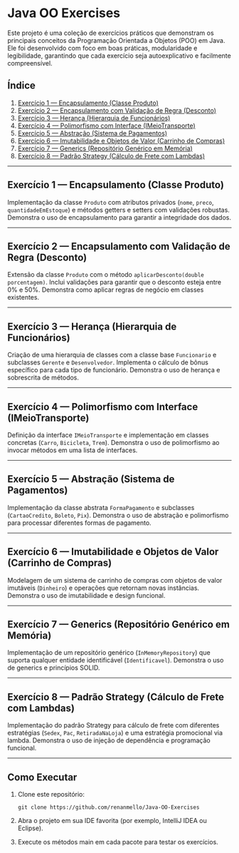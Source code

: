 # Java OO Exercises

Este projeto é uma coleção de exercícios práticos que demonstram os principais conceitos da Programação Orientada a Objetos (POO) em Java. Ele foi desenvolvido com foco em boas práticas, modularidade e legibilidade, garantindo que cada exercício seja autoexplicativo e facilmente compreensível.

## Índice

1. [Exercício 1 — Encapsulamento (Classe Produto)](#exercício-1--encapsulamento-classe-produto)
2. [Exercício 2 — Encapsulamento com Validação de Regra (Desconto)](#exercício-2--encapsulamento-com-validação-de-regra-desconto)
3. [Exercício 3 — Herança (Hierarquia de Funcionários)](#exercício-3--herança-hierarquia-de-funcionários)
4. [Exercício 4 — Polimorfismo com Interface (IMeioTransporte)](#exercício-4--polimorfismo-com-interface-imeiotransporte)
5. [Exercício 5 — Abstração (Sistema de Pagamentos)](#exercício-5--abstração-sistema-de-pagamentos)
6. [Exercício 6 — Imutabilidade e Objetos de Valor (Carrinho de Compras)](#exercício-6--imutabilidade-e-objetos-de-valor-carrinho-de-compras)
7. [Exercício 7 — Generics (Repositório Genérico em Memória)](#exercício-7--generics-repositório-genérico-em-memória)
8. [Exercício 8 — Padrão Strategy (Cálculo de Frete com Lambdas)](#exercício-8--padrão-strategy-cálculo-de-frete-com-lambdas)

---

## Exercício 1 — Encapsulamento (Classe Produto)

Implementação da classe `Produto` com atributos privados (`nome`, `preco`, `quantidadeEmEstoque`) e métodos getters e setters com validações robustas. Demonstra o uso de encapsulamento para garantir a integridade dos dados.

---

## Exercício 2 — Encapsulamento com Validação de Regra (Desconto)

Extensão da classe `Produto` com o método `aplicarDesconto(double porcentagem)`. Inclui validações para garantir que o desconto esteja entre 0% e 50%. Demonstra como aplicar regras de negócio em classes existentes.

---

## Exercício 3 — Herança (Hierarquia de Funcionários)

Criação de uma hierarquia de classes com a classe base `Funcionario` e subclasses `Gerente` e `Desenvolvedor`. Implementa o cálculo de bônus específico para cada tipo de funcionário. Demonstra o uso de herança e sobrescrita de métodos.

---

## Exercício 4 — Polimorfismo com Interface (IMeioTransporte)

Definição da interface `IMeioTransporte` e implementação em classes concretas (`Carro`, `Bicicleta`, `Trem`). Demonstra o uso de polimorfismo ao invocar métodos em uma lista de interfaces.

---

## Exercício 5 — Abstração (Sistema de Pagamentos)

Implementação da classe abstrata `FormaPagamento` e subclasses (`CartaoCredito`, `Boleto`, `Pix`). Demonstra o uso de abstração e polimorfismo para processar diferentes formas de pagamento.

---

## Exercício 6 — Imutabilidade e Objetos de Valor (Carrinho de Compras)

Modelagem de um sistema de carrinho de compras com objetos de valor imutáveis (`Dinheiro`) e operações que retornam novas instâncias. Demonstra o uso de imutabilidade e design funcional.

---

## Exercício 7 — Generics (Repositório Genérico em Memória)

Implementação de um repositório genérico (`InMemoryRepository`) que suporta qualquer entidade identificável (`Identificavel`). Demonstra o uso de generics e princípios SOLID.

---

## Exercício 8 — Padrão Strategy (Cálculo de Frete com Lambdas)

Implementação do padrão Strategy para cálculo de frete com diferentes estratégias (`Sedex`, `Pac`, `RetiradaNaLoja`) e uma estratégia promocional via lambda. Demonstra o uso de injeção de dependência e programação funcional.

---

## Como Executar

1. Clone este repositório:
   ```
   git clone https://github.com/renanmello/Java-OO-Exercises
   ```
2. Abra o projeto em sua IDE favorita (por exemplo, IntelliJ IDEA ou Eclipse).
  
3. Execute os métodos main em cada pacote para testar os exercícios.
